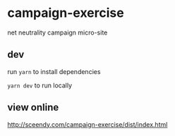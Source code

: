 # campaign-exercise
net neutrality campaign micro-site

## dev

run `yarn` to install dependencies

`yarn dev` to run locally

## view online

http://sceendy.com/campaign-exercise/dist/index.html
